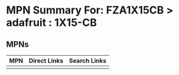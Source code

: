 



# MPN Summary For: FZA1X15CB > adafruit : 1X15-CB

## MPNs
  

|MPN|Direct Links|Search Links|
| :--- | :--- | :--- |
||||
